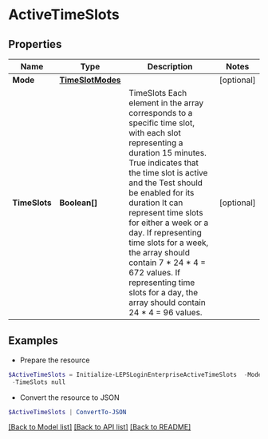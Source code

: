 # ActiveTimeSlots
## Properties

Name | Type | Description | Notes
------------ | ------------- | ------------- | -------------
**Mode** | [**TimeSlotModes**](TimeSlotModes.md) |  | [optional] 
**TimeSlots** | **Boolean[]** |  TimeSlots  Each element in the array corresponds to a specific time slot, with each slot representing a duration 15 minutes.  True indicates that the time slot is active and the Test should be enabled for its duration  It can represent time slots for either a week or a day.  If representing time slots for a week, the array should contain 7 * 24 * 4 &#x3D; 672 values.  If representing time slots for a day, the array should contain 24 * 4 &#x3D; 96 values. | [optional] 

## Examples

- Prepare the resource
```powershell
$ActiveTimeSlots = Initialize-LEPSLoginEnterpriseActiveTimeSlots  -Mode null `
 -TimeSlots null
```

- Convert the resource to JSON
```powershell
$ActiveTimeSlots | ConvertTo-JSON
```

[[Back to Model list]](../README.md#documentation-for-models) [[Back to API list]](../README.md#documentation-for-api-endpoints) [[Back to README]](../README.md)

